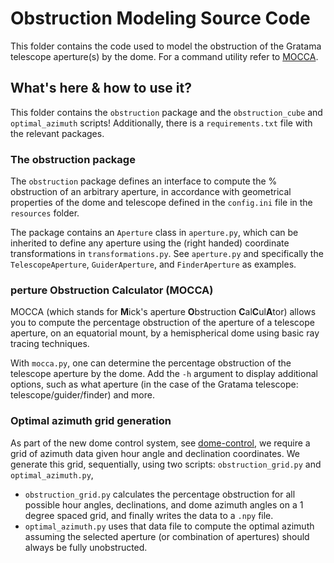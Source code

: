 # Obstruction Modeling Source Code

This folder contains the code used to model the obstruction of the Gratama telescope aperture(s) by the dome. For a command utility refer to [MOCCA](https://github.com/mickveldhuis/mocca).

## What's here & how to use it?

This folder contains the `obstruction` package and the `obstruction_cube` and `optimal_azimuth` scripts! Additionally, there is a `requirements.txt` file with the relevant packages.

### The obstruction package

The `obstruction` package defines an interface to compute the % obstruction of an arbitrary aperture, in accordance with geometrical properties of the dome and telescope defined in the `config.ini` file in the `resources` folder.

The package contains an `Aperture` class in `aperture.py`, which can be inherited to define any aperture using the (right handed) coordinate transformations in `transformations.py`. See `aperture.py` and specifically the `TelescopeAperture`, `GuiderAperture`, and `FinderAperture` as examples.

### perture Obstruction Calculator (MOCCA)

MOCCA (which stands for **M**ick's aperture **O**bstruction **C**al**C**ul**A**tor) allows you to compute the percentage obstruction of the aperture of a telescope aperture, on an equatorial mount, by a hemispherical dome using basic ray tracing techniques.

With `mocca.py`, one can determine the percentage obstruction of the telescope aperture by the dome. Add the `-h` argument to display additional options, such as what aperture (in the case of the Gratama telescope: telescope/guider/finder) and more.

### Optimal azimuth grid generation

As part of the new dome control system, see [dome-control](https://github.com/PracticalAstronomyCrew/dome-control), we require a grid of azimuth data given hour angle and declination coordinates. We generate this grid, sequentially, using two scripts: `obstruction_grid.py` and `optimal_azimuth.py`,

- `obstruction_grid.py` calculates the percentage obstruction for all possible hour angles, declinations, and dome azimuth angles on a 1 degree spaced grid, and finally writes the data to a `.npy` file.
- `optimal_azimuth.py` uses that data file to compute the optimal azimuth assuming the selected aperture (or combination of apertures) should always be fully unobstructed.
